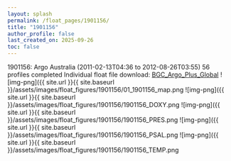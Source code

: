 ```yaml
---
layout: splash
permalink: /float_pages/1901156/
title: "1901156"
author_profile: false
last_created_on: 2025-09-26
toc: false
---
```

 
1901156: Argo Australia (2011-02-13T04:36 to 2012-08-26T03:55)
56 profiles completed
Individual float file download: [BGC_Argo_Plus_Global](https://ftp.soest.hawaii.edu/bgc_argo_plus/Individual_Floats/outliers_removed/1901156_Sprof_processed.nc)
![img-png]({{ site.url }}{{ site.baseurl }}/assets/images/float_figures/1901156/01_1901156_map.png
![img-png]({{ site.url }}{{ site.baseurl }}/assets/images/float_figures/1901156/1901156_DOXY.png
![img-png]({{ site.url }}{{ site.baseurl }}/assets/images/float_figures/1901156/1901156_PRES.png
![img-png]({{ site.url }}{{ site.baseurl }}/assets/images/float_figures/1901156/1901156_PSAL.png
![img-png]({{ site.url }}{{ site.baseurl }}/assets/images/float_figures/1901156/1901156_TEMP.png
